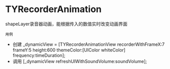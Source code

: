 # TYRecorderAnimation
shapeLayer录音器动画，能根据传入的数值实时改变动画界面

`用例`

* 创建
  _dynamicView = [TYRecorderAnimationView recorderWithFrameX:7 frameY:5 height:600 themeColor:[UIColor whiteColor] frequency:timeDuration];
* 调用
  [_dynamicView refreshUIWithSoundVolume:soundVolume];  
